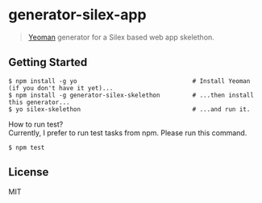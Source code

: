 # generator-silex-app 

> [Yeoman](http://yeoman.io) generator for a Silex based web app skelethon. 

## Getting Started

```
$ npm install -g yo                                # Install Yeoman (if you don't have it yet)...
$ npm install -g generator-silex-skelethon         # ...then install this generator...
$ yo silex-skelethon                               # ...and run it.
```

How to run test?  
Currently, I prefer to run test tasks from npm. Please run this command.
```
$ npm test
```

## License

MIT
